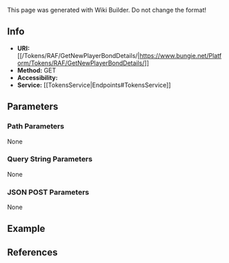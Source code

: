 <span class="wiki-builder">This page was generated with Wiki Builder. Do not change the format!</span>

## Info

* **URI:** [[/Tokens/RAF/GetNewPlayerBondDetails/|https://www.bungie.net/Platform/Tokens/RAF/GetNewPlayerBondDetails/]]
* **Method:** GET
* **Accessibility:** 
* **Service:** [[TokensService|Endpoints#TokensService]]

## Parameters
### Path Parameters
None

### Query String Parameters
None

### JSON POST Parameters
None

## Example


## References

